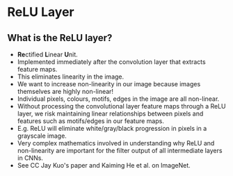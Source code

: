 # ReLU Layer

## What is the ReLU layer?
- **Re**ctified **L**inear **U**nit.
- Implemented immediately after the convolution layer that extracts feature maps.
- This eliminates linearity in the image.
- We want to increase non-linearity in our image because images themselves are highly non-linear!
- Individual pixels, colours, motifs, edges in the image are all non-linear.
- Without processing the convolutional layer feature maps through a ReLU layer, we risk maintaining linear relationships between pixels and features such as motifs/edges in our feature maps. 
- E.g. ReLU will eliminate white/gray/black progression in pixels in a grayscale image. 
- Very complex mathematics involved in understanding why ReLU and non-linearity are important for the filter output of all intermediate layers in CNNs.
- See CC Jay Kuo's paper and Kaiming He et al. on ImageNet.